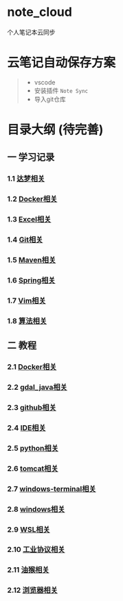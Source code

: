 # note_cloud

个人笔记本云同步

# 云笔记自动保存方案

> - vscode
> - 安装插件 `Note Sync`
> - 导入git仓库

# 目录大纲 (待完善)

## 一 学习记录

### 1.1 [达梦相关](./笔记/学习记录/dm达梦/readme.md)

### 1.2 [Docker相关](./笔记/学习记录/docker/readme.md)

### 1.3 [Excel相关](./笔记/学习记录/excel/readme.md)

### 1.4 [Git相关](./笔记/学习记录/git/readme.md)

### 1.5 [Maven相关](./笔记/学习记录/maven/readme.md)

### 1.6 [Spring相关](./笔记/学习记录/spring/readme.md)

### 1.7 [Vim相关](./笔记/学习记录/vim/readme.md)

### 1.8 [算法相关](./笔记/学习记录/算法/readme.md)

## 二 教程

### 2.1 [Docker相关](./笔记/教程/docker/readme.md)

### 2.2 [gdal_java相关](./笔记/教程/gdal_java/readme.md)

### 2.3 [github相关](./笔记/教程/github/readme.md)

### 2.4 [IDE相关](./笔记/教程/ide/readme.md)

### 2.5 [python相关](./笔记/教程/python/readme.md)

### 2.6 [tomcat相关](./笔记/教程/tomcat/readme.md)

### 2.7 [windows-terminal相关](./笔记/教程/windows-terminal/readme.md)

### 2.8 [windows相关](./笔记/教程/windows/readme.md)

### 2.9 [WSL相关](./笔记/教程/wsl/readme.md)

### 2.10 [工业协议相关](./笔记/教程/工业协议/readme.md)

### 2.11 [油猴相关](./笔记/教程/油猴相关/readme.md)

### 2.12 [浏览器相关](./笔记/教程/浏览器/readme.md)